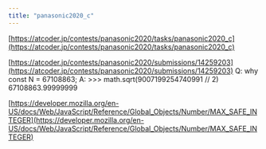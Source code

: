```yaml
---
title: "panasonic2020_c"
---
```


[https://atcoder.jp/contests/panasonic2020/tasks/panasonic2020_c](https://atcoder.jp/contests/panasonic2020/tasks/panasonic2020_c)

[https://atcoder.jp/contests/panasonic2020/submissions/14259203](https://atcoder.jp/contests/panasonic2020/submissions/14259203)
Q: why const N = 67108863;
A: >>> math.sqrt(9007199254740991 // 2)
67108863.99999999

[https://developer.mozilla.org/en-US/docs/Web/JavaScript/Reference/Global_Objects/Number/MAX_SAFE_INTEGER](https://developer.mozilla.org/en-US/docs/Web/JavaScript/Reference/Global_Objects/Number/MAX_SAFE_INTEGER)